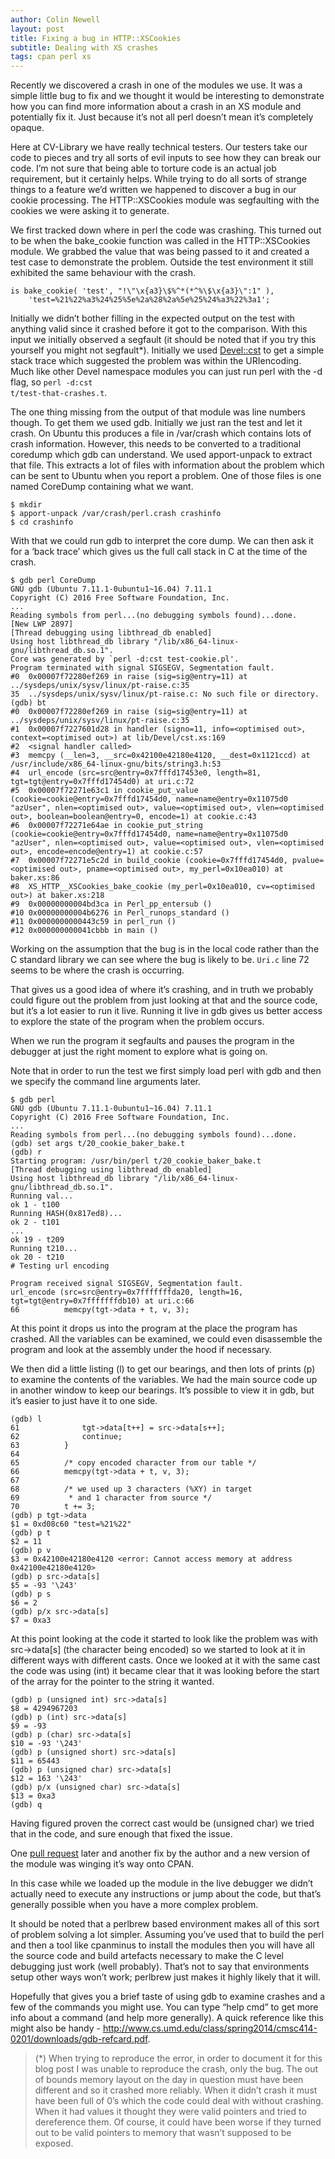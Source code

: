 ```yaml
---
author: Colin Newell
layout: post
title: Fixing a bug in HTTP::XSCookies
subtitle: Dealing with XS crashes
tags: cpan perl xs
---
```


Recently we discovered a crash in one of the modules we use.  It was a simple little bug to fix and we thought it would be interesting to demonstrate how you can find more information about a crash in an XS module and potentially fix it.  Just because it’s not all perl doesn’t mean it’s completely opaque.

Here at CV-Library we have really technical testers.  Our testers take our code to pieces and try all sorts of evil inputs to see how they can break our code.  I’m not sure that being able to torture code is an actual job requirement, but it certainly helps.  While trying to do all sorts of strange things to a feature we’d written we happened to discover a bug in our cookie processing.  The HTTP::XSCookies module was segfaulting with the cookies we were asking it to generate.

We first tracked down where in perl the code was crashing.  This turned out to be when the bake_cookie function was called in the HTTP::XSCookies module.  We grabbed the value that was being passed to it and created a test case to demonstrate the problem.  Outside the test environment it still exhibited the same behaviour with the crash.

	is bake_cookie( 'test', "!\"\x{a3}\$%^*(*^%\$\x{a3}\":1" ),
		'test=%21%22%a3%24%25%5e%2a%28%2a%5e%25%24%a3%22%3a1';


Initially we didn’t bother filling in the expected output on the test with anything valid since it crashed before it got to the comparison.  With this input we initially observed a segfault (it should be noted that if you try this yourself you might not segfault*).  Initially we used [Devel::cst](https://metacpan.org/pod/Devel::cst) to get a simple stack trace which suggested the problem was within the URIencoding.  Much like other Devel namespace modules you can just run perl with the -d flag, so <code>perl -d:cst t/test-that-crashes.t</code>.

The one thing missing from the output of that module was line numbers though.  To get them we used gdb.  Initially we just ran the test and let it crash.  On Ubuntu this produces a file in /var/crash which contains lots of crash information.  However, this needs to be converted to a traditional coredump which gdb can understand. We used apport-unpack to extract that file.  This extracts a lot of files with information about the problem which can be sent to Ubuntu when you report a problem.  One of those files is one named CoreDump containing what we want.

	$ mkdir
	$ apport-unpack /var/crash/perl.crash crashinfo
	$ cd crashinfo

With that we could run gdb to interpret the core dump.  We can then ask it for a ‘back trace’ which gives us the full call stack in C at the time of the crash.

	$ gdb perl CoreDump
	GNU gdb (Ubuntu 7.11.1-0ubuntu1~16.04) 7.11.1
	Copyright (C) 2016 Free Software Foundation, Inc.
	...
	Reading symbols from perl...(no debugging symbols found)...done.
	[New LWP 2897]
	[Thread debugging using libthread_db enabled]
	Using host libthread_db library "/lib/x86_64-linux-gnu/libthread_db.so.1".
	Core was generated by `perl -d:cst test-cookie.pl'.
	Program terminated with signal SIGSEGV, Segmentation fault.
	#0  0x00007f72280ef269 in raise (sig=sig@entry=11) at ../sysdeps/unix/sysv/linux/pt-raise.c:35
	35	../sysdeps/unix/sysv/linux/pt-raise.c: No such file or directory.
	(gdb) bt
	#0  0x00007f72280ef269 in raise (sig=sig@entry=11) at ../sysdeps/unix/sysv/linux/pt-raise.c:35
	#1  0x00007f7227601d28 in handler (signo=11, info=<optimised out>, context=<optimised out>) at lib/Devel/cst.xs:169
	#2  <signal handler called>
	#3  memcpy (__len=3, __src=0x42100e42180e4120, __dest=0x1121ccd) at /usr/include/x86_64-linux-gnu/bits/string3.h:53
	#4  url_encode (src=src@entry=0x7fffd17453e0, length=81, tgt=tgt@entry=0x7fffd17454d0) at uri.c:72
	#5  0x00007f72271e63c1 in cookie_put_value (cookie=cookie@entry=0x7fffd17454d0, name=name@entry=0x11075d0 "azUser", nlen=<optimised out>, value=<optimised out>, vlen=<optimised out>, boolean=boolean@entry=0, encode=1) at cookie.c:43
	#6  0x00007f72271e64ae in cookie_put_string (cookie=cookie@entry=0x7fffd17454d0, name=name@entry=0x11075d0 "azUser", nlen=<optimised out>, value=<optimised out>, vlen=<optimised out>, encode=encode@entry=1) at cookie.c:57
	#7  0x00007f72271e5c2d in build_cookie (cookie=0x7fffd17454d0, pvalue=<optimised out>, pname=<optimised out>, my_perl=0x10ea010) at baker.xs:86
	#8  XS_HTTP__XSCookies_bake_cookie (my_perl=0x10ea010, cv=<optimised out>) at baker.xs:218
	#9  0x00000000004bd3ca in Perl_pp_entersub ()
	#10 0x00000000004b6276 in Perl_runops_standard ()
	#11 0x0000000000443c59 in perl_run ()
	#12 0x000000000041cbbb in main ()

Working on the assumption that the bug is in the local code rather than the C standard library we can see where the bug is likely to be.  <code>Uri.c</code> line 72 seems to be where the crash is occurring.

That gives us a good idea of where it’s crashing, and in truth we probably could figure out the problem from just looking at that and the source code, but it’s a lot easier to run it live.  Running it live in gdb gives us better access to explore the state of the program when the problem occurs.

When we run the program it segfaults and pauses the program in the debugger at just the right moment to explore what is going on.

Note that in order to run the test we first simply load perl with gdb and then we specify the command line arguments later.

	$ gdb perl
	GNU gdb (Ubuntu 7.11.1-0ubuntu1~16.04) 7.11.1
	Copyright (C) 2016 Free Software Foundation, Inc.
	...
	Reading symbols from perl...(no debugging symbols found)...done.
	(gdb) set args t/20_cookie_baker_bake.t
	(gdb) r
	Starting program: /usr/bin/perl t/20_cookie_baker_bake.t
	[Thread debugging using libthread_db enabled]
	Using host libthread_db library "/lib/x86_64-linux-gnu/libthread_db.so.1".
	Running val...
	ok 1 - t100
	Running HASH(0x817ed8)...
	ok 2 - t101
	...
	ok 19 - t209
	Running t210...
	ok 20 - t210
	# Testing url encoding

	Program received signal SIGSEGV, Segmentation fault.
	url_encode (src=src@entry=0x7fffffffda20, length=16, tgt=tgt@entry=0x7fffffffdb10) at uri.c:66
	66	        memcpy(tgt->data + t, v, 3);


At this point it drops us into the program at the place the program has crashed.  All the variables can be examined, we could even disassemble the program and look at the assembly under the hood if necessary.

We then did a little listing (l) to get our bearings, and then lots of prints (p) to examine the contents of the variables.  We had the main source code up in another window to keep our bearings.  It’s possible to view it in gdb, but it’s easier to just have it to one side.

	(gdb) l
	61	            tgt->data[t++] = src->data[s++];
	62	            continue;
	63	        }
	64
	65	        /* copy encoded character from our table */
	66	        memcpy(tgt->data + t, v, 3);
	67
	68	        /* we used up 3 characters (%XY) in target
	69	         * and 1 character from source */
	70	        t += 3;
	(gdb) p tgt->data
	$1 = 0xd08c60 "test=%21%22"
	(gdb) p t
	$2 = 11
	(gdb) p v
	$3 = 0x42100e42180e4120 <error: Cannot access memory at address 0x42100e42180e4120>
	(gdb) p src->data[s]
	$5 = -93 '\243'
	(gdb) p s
	$6 = 2
	(gdb) p/x src->data[s]
	$7 = 0xa3

At this point looking at the code it started to look like the problem was with src->data[s] (the character being encoded) so we started to look at it in different ways with different casts.  Once we looked at it with the same cast the code was using (int) it became clear that it was looking before the start of the array for the pointer to the string it wanted.

	(gdb) p (unsigned int) src->data[s]
	$8 = 4294967203
	(gdb) p (int) src->data[s]
	$9 = -93
	(gdb) p (char) src->data[s]
	$10 = -93 '\243'
	(gdb) p (unsigned short) src->data[s]
	$11 = 65443
	(gdb) p (unsigned char) src->data[s]
	$12 = 163 '\243'
	(gdb) p/x (unsigned char) src->data[s]
	$13 = 0xa3
	(gdb) q

Having figured proven the correct cast would be (unsigned char) we tried that in the code, and sure enough that fixed the issue.

One [pull request](https://github.com/gonzus/http-xscookies/pull/4) later and another fix by the author and a new version of the module was winging it’s way onto CPAN.

In this case while we loaded up the module in the live debugger we didn’t actually need to execute any instructions or jump about the code, but that’s generally possible when you have a more complex problem.

It should be noted that a perlbrew based environment makes all of this sort of problem solving a lot simpler.  Assuming you’ve used that to build the perl and then a tool like cpanminus to install the modules then you will have all the source code and build artefacts necessary to make the C level debugging just work (well probably).  That’s not to say that environments setup other ways won’t work; perlbrew just makes it highly likely that it will.

Hopefully that gives you a brief taste of using gdb to examine crashes and a few of the commands you might use.  You can type “help cmd” to get more info about a command (and help more generally).  A quick reference like this might also be handy - http://www.cs.umd.edu/class/spring2014/cmsc414-0201/downloads/gdb-refcard.pdf.

> (*) When trying to reproduce the error, in order to document it for this blog post I was unable to reproduce the crash, only the bug.  The out of bounds memory layout on the day in question must have been different and so it crashed more reliably.  When it didn’t crash it must have been full of 0’s which the code could deal with without crashing.  When it had values it thought they were valid pointers and tried to dereference them.  Of course, it could have been worse if they turned out to be valid pointers to memory that wasn’t supposed to be exposed.


